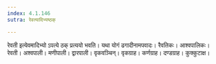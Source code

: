 ```yaml
---
index: 4.1.146
sutra: रेवत्यादिभ्यष्ठक्

---
```

रेवती इत्येवमादिभ्यो ऽपत्ये ठक् प्रत्ययो भवति। यथा योगं ढगादीनामपवादः। रैवतिकः। आश्वपालिकः। रेवती। अश्वपाली। मणीपाली। द्वारपाली। वृकवञ्चिन्। वृकग्राह। कर्णग्राह। दण्डग्राह। कुक्कुटाक्ष।